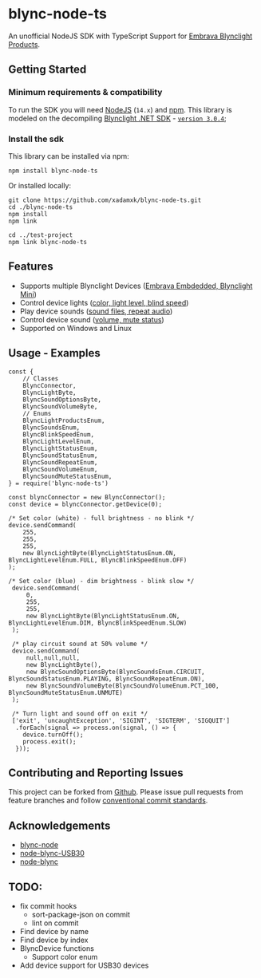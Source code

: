 # blync-node-ts

An unofficial NodeJS SDK with TypeScript Support for [Embrava Blynclight Products](https://embrava.com/collections/blynclight-series).

## Getting Started

### Minimum requirements & compatibility

To run the SDK you will need [NodeJS](https://nodejs.org/dist/latest-v14.x/) (`14.x`) and [npm](https://www.npmjs.com/package/npm). This library is modeled on the decompiling [Blynclight .NET SDK](https://embrava.com/pages/embrava-software-sdk) - [`version 3.0.4`](https://embrava.github.io/embrava/sdk/Embrava_SDK_For_Windows_v3.0.4.zip);

### Install the sdk

This library can be installed via npm:

```
npm install blync-node-ts
```

Or installed locally:

```
git clone https://github.com/xadamxk/blync-node-ts.git
cd ./blync-node-ts
npm install
npm link

cd ../test-project
npm link blync-node-ts
```

## Features

- Supports multiple Blynclight Devices ([Embrava Embdedded, Blynclight Mini](./src/classes/BlyncConnector.ts))
- Control device lights ([color, light level, blind speed](./src/classes/BlyncLightByte.ts))
- Play device sounds ([sound files, repeat audio](./src/classes/BlyncSoundOptionsByte.ts))
- Control device sound ([volume, mute status](./src/classes/BlyncSoundVolumeByte.ts))
- Supported on Windows and Linux

## Usage - Examples

```
const {
    // Classes
    BlyncConnector,
    BlyncLightByte,
    BlyncSoundOptionsByte,
    BlyncSoundVolumeByte,
    // Enums
    BlyncLightProductsEnum,
    BlyncSoundsEnum,
    BlyncBlinkSpeedEnum,
    BlyncLightLevelEnum,
    BlyncLightStatusEnum,
    BlyncSoundStatusEnum,
    BlyncSoundRepeatEnum,
    BlyncSoundVolumeEnum,
    BlyncSoundMuteStatusEnum,
} = require('blync-node-ts')

const blyncConnector = new BlyncConnector();
const device = blyncConnector.getDevice(0);

/* Set color (white) - full brightness - no blink */
device.sendCommand(
    255,
    255,
    255,
    new BlyncLightByte(BlyncLightStatusEnum.ON, BlyncLightLevelEnum.FULL, BlyncBlinkSpeedEnum.OFF)
);

/* Set color (blue) - dim brightness - blink slow */
 device.sendCommand(
     0,
     255,
     255,
     new BlyncLightByte(BlyncLightStatusEnum.ON, BlyncLightLevelEnum.DIM, BlyncBlinkSpeedEnum.SLOW)
 );

 /* play circuit sound at 50% volume */
 device.sendCommand(
     null,null,null,
     new BlyncLightByte(),
     new BlyncSoundOptionsByte(BlyncSoundsEnum.CIRCUIT, BlyncSoundStatusEnum.PLAYING, BlyncSoundRepeatEnum.ON),
     new BlyncSoundVolumeByte(BlyncSoundVolumeEnum.PCT_100, BlyncSoundMuteStatusEnum.UNMUTE)
 );

 /* Turn light and sound off on exit */
 ['exit', 'uncaughtException', 'SIGINT', 'SIGTERM', 'SIGQUIT']
  .forEach(signal => process.on(signal, () => {
    device.turnOff();
    process.exit();
  }));
```

## Contributing and Reporting Issues

This project can be forked from [Github](https://github.com/xadamxk/blync-node-ts). Please issue pull requests from feature branches and follow [conventional commit standards](https://www.conventionalcommits.org/en/v1.0.0/).

## Acknowledgements

- [blync-node](https://github.com/Offbeatmammal/blync-node)
- [node-blync-USB30](https://github.com/julienstroheker/node-blync-USB30)
- [node-blync](https://github.com/justmoon/node-blync)

## TODO:

- fix commit hooks
  - sort-package-json on commit
  - lint on commit
- Find device by name
- Find device by index
- BlyncDevice functions
  - Support color enum
- Add device support for USB30 devices
